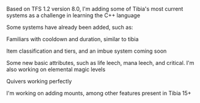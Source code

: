 Based on TFS 1.2 version 8.0, I'm adding some of Tibia's most current systems as a challenge in learning the C++ language

Some systems have already been added, such as:

Familiars with cooldown and duration, similar to tibia

Item classification and tiers, and an imbue system coming soon

Some new basic attributes, such as life leech, mana leech, and critical. I'm also working on elemental magic levels

Quivers working perfectly

I'm working on adding mounts, among other features present in Tibia 15+
